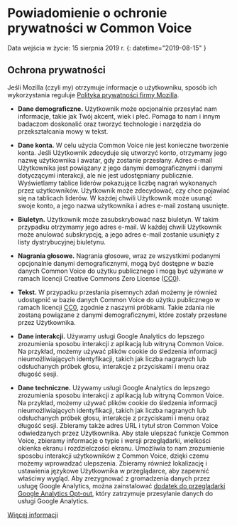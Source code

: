 # Powiadomienie o ochronie prywatności w Common Voice 

Data wejścia w życie: 15 sierpnia 2019 r. {: datetime="2019-08-15" }

## Ochrona prywatności

Jeśli Mozilla (czyli my) otrzymuje informacje o użytkowniku, sposób ich wykorzystania reguluje [Polityka prywatności firmy Mozilla](https://www.mozilla.org/privacy).

* **Dane demograficzne.** Użytkownik może opcjonalnie przesyłać nam informacje, takie jak Twój akcent, wiek i płeć. Pomaga to nam i innym badaczom doskonalić oraz tworzyć technologie i narzędzia do przekształcania mowy w tekst.

* **Dane konta.** W celu użycia Common Voice nie jest konieczne tworzenie konta. Jeśli Użytkownik zdecyduje się utworzyć konto, otrzymamy jego nazwę użytkownika i awatar, gdy zostanie przesłany. Adres e-mail Użytkownika jest powiązany z jego danymi demograficznymi i danymi dotyczącymi interakcji, ale nie jest udostępniany publicznie. Wyświetlamy tablice liderów pokazujące liczbę nagrań wykonanych przez użytkowników. Użytkownik może zdecydować, czy chce pojawiać się na tablicach liderów. W każdej chwili Użytkownik może usunąć swoje konto, a jego nazwa użytkownika i adres e-mail zostaną usunięte.

* **Biuletyn.** Użytkownik może zasubskrybować nasz biuletyn. W takim przypadku otrzymamy jego adres e-mail. W każdej chwili Użytkownik może anulować subskrypcję, a jego adres e-mail zostanie usunięty z listy dystrybucyjnej biuletynu.

* **Nagrania głosowe.** Nagrania głosowe, wraz ze wszystkimi podanymi opcjonalnie danymi demograficznymi, mogą być dostępne w bazie danych Common Voice do użytku publicznego i mogą być używane w ramach licencji Creative Commons Zero License ([CC0](https://creativecommons.org/publicdomain/zero/1.0/)).

* **Tekst.** W przypadku przesłania pisemnych zdań możemy je również udostępnić w bazie danych Common Voice do użytku publicznego w ramach licencji [CC0](https://creativecommons.org/publicdomain/zero/1.0/), zgodnie z naszymi próbkami. Takie zdania nie zostaną powiązane z danymi demograficznymi, które zostały przesłane przez Użytkownika.

* **Dane interakcji.** Używamy usługi Google Analytics do lepszego zrozumienia sposobu interakcji z aplikacją lub witryną Common Voice. Na przykład, możemy używać plików cookie do śledzenia informacji nieumożliwiających identyfikacji, takich jak liczba nagranych lub odsłuchanych próbek głosu, interakcje z przyciskami i menu oraz długość sesji.

* **Dane techniczne.** Używamy usługi Google Analytics do lepszego zrozumienia sposobu interakcji z aplikacją lub witryną Common Voice. Na przykład, możemy używać plików cookie do śledzenia informacji nieumożliwiających identyfikacji, takich jak liczba nagranych lub odsłuchanych próbek głosu, interakcje z przyciskami i menu oraz długość sesji. Zbieramy także adres URL i tytuł stron Common Voice odwiedzanych przez Użytkownika. Aby stale ulepszać funkcje Common Voice, zbieramy informacje o typie i wersji przeglądarki, wielkości okienka ekranu i rozdzielczości ekranu. Umożliwia to nam zrozumienie sposobu interakcji użytkowników z Common Voice, dzięki czemu możemy wprowadzać ulepszenia. Zbieramy również lokalizację i ustawienia językowe Użytkownika w przeglądarce, aby zapewnić właściwy wygląd. Aby zrezygnować z gromadzenia danych przez usługę Google Analytics, można zainstalować [dodatek do przeglądarki Google Analytics Opt-out](https://tools.google.com/dlpage/gaoptout), który zatrzymuje przesyłanie danych do usługi Google Analytics. 

[Więcej informacji](https://github.com/mozilla/voice-web/blob/master/docs/data_dictionary.md)

